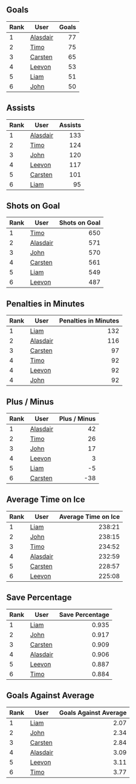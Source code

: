 ## Goals
| Rank | User | Goals |
| :--- | ---- | ---------: |
| 1 | [Alasdair](https://github.com/llevasseur/fantasy-hockey-league/blob/main/ROSTERS.md#Alasdair) |  77 |
| 2 | [Timo](https://github.com/llevasseur/fantasy-hockey-league/blob/main/ROSTERS.md#Timo) |  75 |
| 3 | [Carsten](https://github.com/llevasseur/fantasy-hockey-league/blob/main/ROSTERS.md#Carsten) |  65 |
| 4 | [Leevon](https://github.com/llevasseur/fantasy-hockey-league/blob/main/ROSTERS.md#Leevon) |  53 |
| 5 | [Liam](https://github.com/llevasseur/fantasy-hockey-league/blob/main/ROSTERS.md#Liam) |  51 |
| 6 | [John](https://github.com/llevasseur/fantasy-hockey-league/blob/main/ROSTERS.md#John) |  50 |
## Assists
| Rank | User | Assists |
| :--- | ---- | ---------: |
| 1 | [Alasdair](https://github.com/llevasseur/fantasy-hockey-league/blob/main/ROSTERS.md#Alasdair) |  133 |
| 2 | [Timo](https://github.com/llevasseur/fantasy-hockey-league/blob/main/ROSTERS.md#Timo) |  124 |
| 3 | [John](https://github.com/llevasseur/fantasy-hockey-league/blob/main/ROSTERS.md#John) |  120 |
| 4 | [Leevon](https://github.com/llevasseur/fantasy-hockey-league/blob/main/ROSTERS.md#Leevon) |  117 |
| 5 | [Carsten](https://github.com/llevasseur/fantasy-hockey-league/blob/main/ROSTERS.md#Carsten) |  101 |
| 6 | [Liam](https://github.com/llevasseur/fantasy-hockey-league/blob/main/ROSTERS.md#Liam) |  95 |
## Shots on Goal
| Rank | User | Shots on Goal |
| :--- | ---- | ---------: |
| 1 | [Timo](https://github.com/llevasseur/fantasy-hockey-league/blob/main/ROSTERS.md#Timo) |  650 |
| 2 | [Alasdair](https://github.com/llevasseur/fantasy-hockey-league/blob/main/ROSTERS.md#Alasdair) |  571 |
| 3 | [John](https://github.com/llevasseur/fantasy-hockey-league/blob/main/ROSTERS.md#John) |  570 |
| 4 | [Carsten](https://github.com/llevasseur/fantasy-hockey-league/blob/main/ROSTERS.md#Carsten) |  561 |
| 5 | [Liam](https://github.com/llevasseur/fantasy-hockey-league/blob/main/ROSTERS.md#Liam) |  549 |
| 6 | [Leevon](https://github.com/llevasseur/fantasy-hockey-league/blob/main/ROSTERS.md#Leevon) |  487 |
## Penalties in Minutes
| Rank | User | Penalties in Minutes |
| :--- | ---- | ---------: |
| 1 | [Liam](https://github.com/llevasseur/fantasy-hockey-league/blob/main/ROSTERS.md#Liam) |  132 |
| 2 | [Alasdair](https://github.com/llevasseur/fantasy-hockey-league/blob/main/ROSTERS.md#Alasdair) |  116 |
| 3 | [Carsten](https://github.com/llevasseur/fantasy-hockey-league/blob/main/ROSTERS.md#Carsten) |  97 |
| 4 | [Timo](https://github.com/llevasseur/fantasy-hockey-league/blob/main/ROSTERS.md#Timo) |  92 |
| 4 | [Leevon](https://github.com/llevasseur/fantasy-hockey-league/blob/main/ROSTERS.md#Leevon) |  92 |
| 4 | [John](https://github.com/llevasseur/fantasy-hockey-league/blob/main/ROSTERS.md#John) |  92 |
## Plus / Minus
| Rank | User | Plus / Minus |
| :--- | ---- | ---------: |
| 1 | [Alasdair](https://github.com/llevasseur/fantasy-hockey-league/blob/main/ROSTERS.md#Alasdair) |  42 |
| 2 | [Timo](https://github.com/llevasseur/fantasy-hockey-league/blob/main/ROSTERS.md#Timo) |  26 |
| 3 | [John](https://github.com/llevasseur/fantasy-hockey-league/blob/main/ROSTERS.md#John) |  17 |
| 4 | [Leevon](https://github.com/llevasseur/fantasy-hockey-league/blob/main/ROSTERS.md#Leevon) |  3 |
| 5 | [Liam](https://github.com/llevasseur/fantasy-hockey-league/blob/main/ROSTERS.md#Liam) |  -5 |
| 6 | [Carsten](https://github.com/llevasseur/fantasy-hockey-league/blob/main/ROSTERS.md#Carsten) |  -38 |
## Average Time on Ice
| Rank | User | Average Time on Ice |
| :--- | ---- | ---------: |
| 1 | [Liam](https://github.com/llevasseur/fantasy-hockey-league/blob/main/ROSTERS.md#Liam) |  238:21 |
| 2 | [John](https://github.com/llevasseur/fantasy-hockey-league/blob/main/ROSTERS.md#John) |  238:15 |
| 3 | [Timo](https://github.com/llevasseur/fantasy-hockey-league/blob/main/ROSTERS.md#Timo) |  234:52 |
| 4 | [Alasdair](https://github.com/llevasseur/fantasy-hockey-league/blob/main/ROSTERS.md#Alasdair) |  232:59 |
| 5 | [Carsten](https://github.com/llevasseur/fantasy-hockey-league/blob/main/ROSTERS.md#Carsten) |  228:57 |
| 6 | [Leevon](https://github.com/llevasseur/fantasy-hockey-league/blob/main/ROSTERS.md#Leevon) |  225:08 |
## Save Percentage
| Rank | User | Save Percentage |
| :--- | ---- | ---------: |
| 1 | [Liam](https://github.com/llevasseur/fantasy-hockey-league/blob/main/ROSTERS.md#Liam) |  0.935 |
| 2 | [John](https://github.com/llevasseur/fantasy-hockey-league/blob/main/ROSTERS.md#John) |  0.917 |
| 3 | [Carsten](https://github.com/llevasseur/fantasy-hockey-league/blob/main/ROSTERS.md#Carsten) |  0.909 |
| 4 | [Alasdair](https://github.com/llevasseur/fantasy-hockey-league/blob/main/ROSTERS.md#Alasdair) |  0.906 |
| 5 | [Leevon](https://github.com/llevasseur/fantasy-hockey-league/blob/main/ROSTERS.md#Leevon) |  0.887 |
| 6 | [Timo](https://github.com/llevasseur/fantasy-hockey-league/blob/main/ROSTERS.md#Timo) |  0.884 |
## Goals Against Average
| Rank | User | Goals Against Average |
| :--- | ---- | ---------: |
| 1 | [Liam](https://github.com/llevasseur/fantasy-hockey-league/blob/main/ROSTERS.md#Liam) |  2.07 |
| 2 | [John](https://github.com/llevasseur/fantasy-hockey-league/blob/main/ROSTERS.md#John) |  2.34 |
| 3 | [Carsten](https://github.com/llevasseur/fantasy-hockey-league/blob/main/ROSTERS.md#Carsten) |  2.84 |
| 4 | [Alasdair](https://github.com/llevasseur/fantasy-hockey-league/blob/main/ROSTERS.md#Alasdair) |  3.09 |
| 5 | [Leevon](https://github.com/llevasseur/fantasy-hockey-league/blob/main/ROSTERS.md#Leevon) |  3.11 |
| 6 | [Timo](https://github.com/llevasseur/fantasy-hockey-league/blob/main/ROSTERS.md#Timo) |  3.77 |
